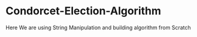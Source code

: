 # Condorcet-Election-Algorithm
Here We are using String Manipulation and building algorithm from Scratch
